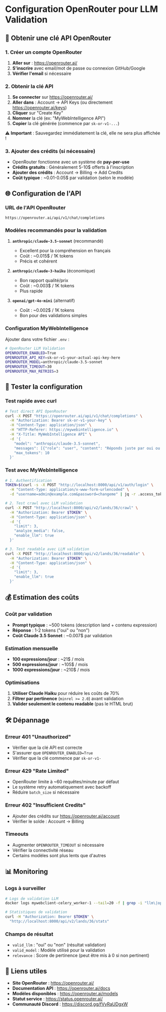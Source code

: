 # Configuration OpenRouter pour LLM Validation

## 🔑 Obtenir une clé API OpenRouter

### 1. Créer un compte OpenRouter

1. **Aller sur** : https://openrouter.ai/
2. **S'inscrire** avec email/mot de passe ou connexion GitHub/Google
3. **Vérifier l'email** si nécessaire

### 2. Obtenir la clé API

1. **Se connecter** sur https://openrouter.ai/
2. **Aller dans** : Account → API Keys (ou directement https://openrouter.ai/keys)
3. **Cliquer** sur "Create Key"
4. **Nommer** la clé (ex: "MyWebIntelligence API")
5. **Copier** la clé générée (commence par `sk-or-v1-...`)

⚠️ **Important** : Sauvegardez immédiatement la clé, elle ne sera plus affichée !

### 3. Ajouter des crédits (si nécessaire)

- OpenRouter fonctionne avec un système de **pay-per-use**
- **Crédits gratuits** : Généralement 5-10$ offerts à l'inscription  
- **Ajouter des crédits** : Account → Billing → Add Credits
- **Coût typique** : ~0.01-0.05$ par validation (selon le modèle)

## 🌐 Configuration de l'API

### URL de l'API OpenRouter
```
https://openrouter.ai/api/v1/chat/completions
```

### Modèles recommandés pour la validation

1. **`anthropic/claude-3.5-sonnet`** (recommandé)
   - Excellent pour la compréhension en français
   - Coût : ~0.015$ / 1K tokens
   - Précis et cohérent

2. **`anthropic/claude-3-haiku`** (économique)
   - Bon rapport qualité/prix
   - Coût : ~0.003$ / 1K tokens  
   - Plus rapide

3. **`openai/gpt-4o-mini`** (alternatif)
   - Coût : ~0.002$ / 1K tokens
   - Bon pour des validations simples

### Configuration MyWebIntelligence

Ajouter dans votre fichier `.env` :

```bash
# OpenRouter LLM Validation
OPENROUTER_ENABLED=True
OPENROUTER_API_KEY=sk-or-v1-your-actual-api-key-here
OPENROUTER_MODEL=anthropic/claude-3.5-sonnet
OPENROUTER_TIMEOUT=30
OPENROUTER_MAX_RETRIES=3
```

## 🧪 Tester la configuration

### Test rapide avec curl

```bash
# Test direct API OpenRouter
curl -X POST "https://openrouter.ai/api/v1/chat/completions" \
  -H "Authorization: Bearer sk-or-v1-your-key" \
  -H "Content-Type: application/json" \
  -H "HTTP-Referer: https://mywebintelligence.io" \
  -H "X-Title: MyWebIntelligence API" \
  -d '{
    "model": "anthropic/claude-3.5-sonnet",
    "messages": [{"role": "user", "content": "Réponds juste par oui ou non : Est-ce que Paris est en France ?"}],
    "max_tokens": 10
  }'
```

### Test avec MyWebIntelligence

```bash
# 1. Authentification
TOKEN=$(curl -s -X POST "http://localhost:8000/api/v1/auth/login" \
  -H "Content-Type: application/x-www-form-urlencoded" \
  -d "username=admin@example.com&password=changeme" | jq -r .access_token)

# 2. Test crawl avec LLM validation
curl -X POST "http://localhost:8000/api/v2/lands/36/crawl" \
  -H "Authorization: Bearer $TOKEN" \
  -H "Content-Type: application/json" \
  -d '{
    "limit": 3,
    "analyze_media": false,
    "enable_llm": true
  }'

# 3. Test readable avec LLM validation
curl -X POST "http://localhost:8000/api/v2/lands/36/readable" \
  -H "Authorization: Bearer $TOKEN" \
  -H "Content-Type: application/json" \
  -d '{
    "limit": 3,
    "enable_llm": true
  }'
```

## 💰 Estimation des coûts

### Coût par validation
- **Prompt typique** : ~500 tokens (description land + contenu expression)
- **Réponse** : 1-2 tokens ("oui" ou "non")
- **Coût Claude 3.5 Sonnet** : ~0.007$ par validation

### Estimation mensuelle
- **100 expressions/jour** : ~21$ / mois
- **500 expressions/jour** : ~105$ / mois  
- **1000 expressions/jour** : ~210$ / mois

### Optimisations
1. **Utiliser Claude Haiku** pour réduire les coûts de 70%
2. **Filtrer par pertinence** (`minrel >= 2.0`) avant validation
3. **Valider seulement le contenu readable** (pas le HTML brut)

## 🛠️ Dépannage

### Erreur 401 "Unauthorized"
- Vérifier que la clé API est correcte
- S'assurer que `OPENROUTER_ENABLED=True`
- Vérifier que la clé commence par `sk-or-v1-`

### Erreur 429 "Rate Limited" 
- OpenRouter limite à ~60 requêtes/minute par défaut
- Le système retry automatiquement avec backoff
- Réduire `batch_size` si nécessaire

### Erreur 402 "Insufficient Credits"
- Ajouter des crédits sur https://openrouter.ai/account
- Vérifier le solde : Account → Billing

### Timeouts
- Augmenter `OPENROUTER_TIMEOUT` si nécessaire
- Vérifier la connectivité réseau
- Certains modèles sont plus lents que d'autres

## 📊 Monitoring

### Logs à surveiller
```bash
# Logs de validation LLM
docker logs mywebclient-celery_worker-1 --tail=20 -f | grep -i "llm\|openrouter"

# Statistiques de validation
curl -H "Authorization: Bearer $TOKEN" \
  "http://localhost:8000/api/v2/lands/36/stats"
```

### Champs de résultat
- `valid_llm` : "oui" ou "non" (résultat validation)
- `valid_model` : Modèle utilisé pour la validation
- `relevance` : Score de pertinence (peut être mis à 0 si non pertinent)

## 🔗 Liens utiles

- **Site OpenRouter** : https://openrouter.ai/
- **Documentation API** : https://openrouter.ai/docs
- **Modèles disponibles** : https://openrouter.ai/models
- **Statut service** : https://status.openrouter.ai/
- **Communauté Discord** : https://discord.gg/fVyRaUDgxW